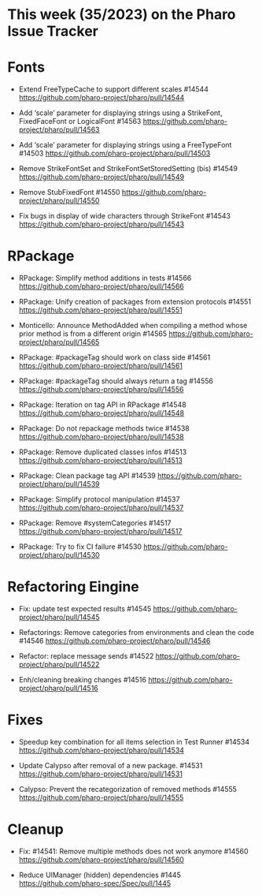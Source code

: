 # This week (35/2023) on the Pharo Issue Tracker


# Fonts

- Extend FreeTypeCache to support different scales #14544
	https://github.com/pharo-project/pharo/pull/14544

- Add ‘scale’ parameter for displaying strings using a StrikeFont, FixedFaceFont or LogicalFont #14563
	https://github.com/pharo-project/pharo/pull/14563
	
- Add ‘scale’ parameter for displaying strings using a FreeTypeFont #14503
	https://github.com/pharo-project/pharo/pull/14503
	
- Remove StrikeFontSet and StrikeFontSetStoredSetting (bis) #14549
	https://github.com/pharo-project/pharo/pull/14549
		
- Remove StubFixedFont #14550
	https://github.com/pharo-project/pharo/pull/14550

- Fix bugs in display of wide characters through StrikeFont #14543
	https://github.com/pharo-project/pharo/pull/14543


# RPackage

- RPackage: Simplify method additions in tests #14566
	https://github.com/pharo-project/pharo/pull/14566
	
- RPackage: Unify creation of packages from extension protocols #14551
	https://github.com/pharo-project/pharo/pull/14551
	
- Monticello: Announce MethodAdded when compiling a method whose prior method is from a different origin #14565
	https://github.com/pharo-project/pharo/pull/14565

- RPackage: #packageTag should work on class side #14561
	https://github.com/pharo-project/pharo/pull/14561
	
- RPackage: #packageTag should always return a tag #14556
	https://github.com/pharo-project/pharo/pull/14556
	
- RPackage: Iteration on tag API in RPackage #14548
	https://github.com/pharo-project/pharo/pull/14548
	
- RPackage: Do not repackage methods twice #14538
	https://github.com/pharo-project/pharo/pull/14538

- RPackage: Remove duplicated classes infos #14513
	https://github.com/pharo-project/pharo/pull/14513
	
- RPackage: Clean package tag API #14539
	https://github.com/pharo-project/pharo/pull/14539
	
- RPackage: Simplify protocol manipulation #14537
	https://github.com/pharo-project/pharo/pull/14537
	
- RPackage: Remove #systemCategories #14517
	https://github.com/pharo-project/pharo/pull/14517
	
- RPackage: Try to fix CI failure #14530
	https://github.com/pharo-project/pharo/pull/14530

# Refactoring Eingine

- Fix: update test expected results #14545
	https://github.com/pharo-project/pharo/pull/14545
	
- Refactorings: Remove categories from environments and clean the code #14546
	https://github.com/pharo-project/pharo/pull/14546
	
- Refactor: replace message sends #14522
	https://github.com/pharo-project/pharo/pull/14522
	
- Enh/cleaning breaking changes #14516
	https://github.com/pharo-project/pharo/pull/14516

# Fixes

- Speedup key combination for all items selection in Test Runner #14534
	https://github.com/pharo-project/pharo/pull/14534

- Update Calypso after removal of a new package. #14531
	https://github.com/pharo-project/pharo/pull/14531

- Calypso: Prevent the recategorization of removed methods #14555
	https://github.com/pharo-project/pharo/pull/14555
	
# Cleanup

- Fix: #14541: Remove multiple methods does not work anymore #14560
	https://github.com/pharo-project/pharo/pull/14560
	
- Reduce UIManager (hidden) dependencies #1445
	https://github.com/pharo-spec/Spec/pull/1445